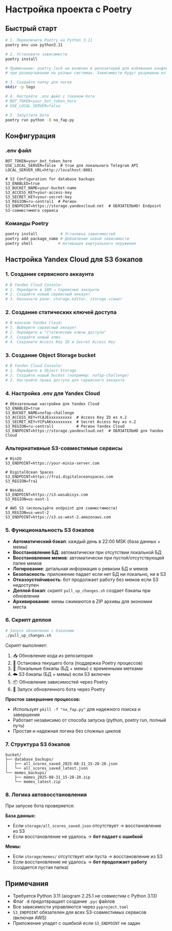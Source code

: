 # Настройка проекта с Poetry

## Быстрый старт

```bash
# 1. Переключите Poetry на Python 3.11
poetry env use python3.11

# 2. Установите зависимости
poetry install

# Примечание: poetry.lock не включен в репозиторий для избежания конфликтов
# при развертывании на разных системах. Зависимости будут разрешены из pyproject.toml

# 3. Создайте папку для логов
mkdir -p logs

# 4. Настройте .env файл с токеном бота
# BOT_TOKEN=your_bot_token_here
# USE_LOCAL_SERVER=false

# 5. Запустите бота
poetry run python -B no_fap.py
```

## Конфигурация

### .env файл
```env
BOT_TOKEN=your_bot_token_here
USE_LOCAL_SERVER=false  # true для локального Telegram API
LOCAL_SERVER_URL=http://localhost:8081

# S3 Configuration for database backups
S3_ENABLED=true
S3_BUCKET_NAME=your-bucket-name
S3_ACCESS_KEY=your-access-key
S3_SECRET_KEY=your-secret-key
S3_REGION=ru-central1  # Регион
S3_ENDPOINT=https://storage.yandexcloud.net  # ОБЯЗАТЕЛЬНО! Endpoint S3-совместимого сервиса
```

### Команды Poetry
```bash
poetry install          # Установка зависимостей
poetry add package_name # Добавление новой зависимости
poetry shell           # Активация виртуального окружения
```

## Настройка Yandex Cloud для S3 бэкапов

### 1. Создание сервисного аккаунта
```bash
# В Yandex Cloud Console:
# 1. Перейдите в IAM → Сервисные аккаунты
# 2. Создайте новый сервисный аккаунт
# 3. Назначьте роли: storage.editor, storage.viewer
```

### 2. Создание статических ключей доступа
```bash
# В консоли Yandex Cloud:
# 1. Выберите сервисный аккаунт
# 2. Перейдите в "Статические ключи доступа"
# 3. Создайте новый ключ
# 4. Сохраните Access Key ID и Secret Access Key
```

### 3. Создание Object Storage bucket
```bash
# В Yandex Cloud Console:
# 1. Перейдите в Object Storage
# 2. Создайте новый bucket (например: nofap-challenge)
# 3. Настройте права доступа для сервисного аккаунта
```

### 4. Настройка .env для Yandex Cloud
```env
# Обязательные настройки для Yandex Cloud
S3_ENABLED=true
S3_BUCKET_NAME=nofap-challenge
S3_ACCESS_KEY=YCAJExxxxxxxxxx  # Access Key ID из п.2
S3_SECRET_KEY=YCPsAKxxxxxxxxx  # Secret Access Key из п.2
S3_REGION=ru-central1          # Регион Yandex Cloud
S3_ENDPOINT=https://storage.yandexcloud.net  # ОБЯЗАТЕЛЬНО для Yandex Cloud
```

### Альтернативные S3-совместимые сервисы
```env
# MinIO
S3_ENDPOINT=https://your-minio-server.com

# DigitalOcean Spaces
S3_ENDPOINT=https://fra1.digitaloceanspaces.com
S3_REGION=fra1

# Wasabi
S3_ENDPOINT=https://s3.wasabisys.com
S3_REGION=us-east-1

# AWS S3 (используйте endpoint для совместимости)
S3_REGION=us-west-2
S3_ENDPOINT=https://s3.us-west-2.amazonaws.com
```

### 5. Функциональность S3 бэкапов
- **Автоматический бэкап**: каждый день в 22:00 MSK (база данных + мемы)
- **Восстановление БД**: автоматически при отсутствии локальной БД
- **Восстановление мемов**: автоматически при пустой/отсутствующей папке мемов
- **Логирование**: детальная информация о ревизии БД и мемов
- **Безопасность**: приложение падает если нет БД ни локально, ни в S3
- **Отказоустойчивость**: бот продолжает работу без мемов если S3 недоступен
- **Деплой бэкап**: скрипт `pull_up_changes.sh` создает бэкапы при обновлении
- **Архивирование**: мемы сжимаются в ZIP архивы для экономии места

### 6. Скрипт деплоя
```bash
# Запуск обновления с бэкапами
./pull_up_changes.sh
```

Скрипт выполняет:
1. 📥 Обновление кода из репозитория
2. 🛑 Остановка текущего бота (поддержка Poetry процессов)
3. 💾 Локальные бэкапы (БД + мемы) с временными метками
4. ☁️ S3 бэкапы (БД + мемы) если S3 включен
5. 📦 Обновление зависимостей через Poetry
6. 🚀 Запуск обновленного бота через Poetry

**Простое завершение процессов:**
- Использует `pkill -f "no_fap.py"` для надежного поиска и завершения
- Работает независимо от способа запуска (python, poetry run, полный путь)
- Простая и надежная логика без сложных циклов

### 7. Структура S3 бэкапов
```
bucket/
├── database_backups/
│   ├── all_scores_saved_2025-08-31_15-28-20.json
│   └── all_scores_saved_latest.json
└── memes_backups/
    ├── memes_2025-08-31_15-28-20.zip
    └── memes_latest.zip
```

### 8. Логика автовосстановления
При запуске бота проверяется:

**База данных:**
- Если `storage/all_scores_saved.json` отсутствует → восстановление из S3
- Если восстановление не удалось → **бот падает с ошибкой**

**Мемы:**
- Если `storage/memes/` отсутствует или пуста → восстановление из S3
- Если восстановление не удалось → **бот продолжает работу** (создается пустая папка)

## Примечания

- Требуется Python 3.11 (aiogram 2.25.1 не совместим с Python 3.13)
- Флаг `-B` предотвращает создание `.pyc` файлов
- Все зависимости управляются через `pyproject.toml`
- `S3_ENDPOINT` обязателен для всех S3-совместимых сервисов (включая AWS)
- Приложение упадет с ошибкой если `S3_ENDPOINT` не задан
